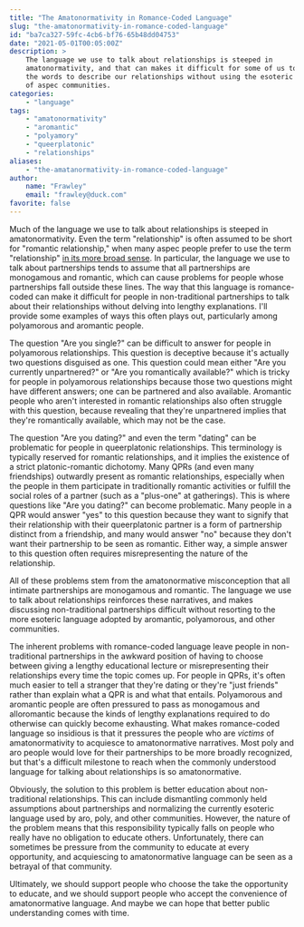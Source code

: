 ```yaml
---
title: "The Amatonormativity in Romance-Coded Language"
slug: "the-amatonormativity-in-romance-coded-language"
id: "ba7ca327-59fc-4cb6-bf76-65b48dd04753"
date: "2021-05-01T00:05:00Z"
description: >
    The language we use to talk about relationships is steeped in
    amatonormativity, and that can makes it difficult for some of us to find
    the words to describe our relationships without using the esoteric language
    of aspec communities.
categories:
    - "language"
tags:
    - "amatonormativity"
    - "aromantic"
    - "polyamory"
    - "queerplatonic"
    - "relationships"
aliases:
    - "the-amatanormativity-in-romance-coded-language"
author:
    name: "Frawley"
    email: "frawley@duck.com"
favorite: false
---
```


Much of the language we use to talk about relationships is steeped in
amatonormativity. Even the term "relationship" is often assumed to be short for
"romantic relationship," when many aspec people prefer to use the term
"relationship" [in its more broad
sense](https://theacetheist.wordpress.com/2019/08/11/relationship-partnership/).
In particular, the language we use to talk about partnerships tends to assume
that all partnerships are monogamous and romantic, which can cause problems for
people whose partnerships fall outside these lines. The way that this language
is romance-coded can make it difficult for people in non-traditional
partnerships to talk about their relationships without delving into lengthy
explanations. I'll provide some examples of ways this often plays out,
particularly among polyamorous and aromantic people.

The question "Are you single?" can be difficult to answer for people in
polyamorous relationships. This question is deceptive because it's actually two
questions disguised as one. This question could mean either "Are you currently
unpartnered?" or "Are you romantically available?" which is tricky for people
in polyamorous relationships because those two questions might have different
answers; one can be partnered and also available. Aromantic people who aren't
interested in romantic relationships also often struggle with this question,
because revealing that they're unpartnered implies that they're romantically
available, which may not be the case.

The question "Are you dating?" and even the term "dating" can be problematic
for people in queerplatonic relationships. This terminology is typically
reserved for romantic relationships, and it implies the existence of a strict
platonic-romantic dichotomy. Many QPRs (and even many friendships) outwardly
present as romantic relationships, especially when the people in them
participate in traditionally romantic activities or fulfill the social roles of
a partner (such as a "plus-one" at gatherings). This is where questions like
"Are you dating?" can become problematic. Many people in a QPR would answer
"yes" to this question because they want to signify that their relationship
with their queerplatonic partner is a form of partnership distinct from a
friendship, and many would answer "no" because they don't want their
partnership to be seen as romantic. Either way, a simple answer to this
question often requires misrepresenting the nature of the relationship.

All of these problems stem from the amatonormative misconception that all
intimate partnerships are monogamous and romantic. The language we use to talk
about relationships reinforces these narratives, and makes discussing
non-traditional partnerships difficult without resorting to the more esoteric
language adopted by aromantic, polyamorous, and other communities.

The inherent problems with romance-coded language leave people in
non-traditional partnerships in the awkward position of having to choose
between giving a lengthy educational lecture or misrepresenting their
relationships every time the topic comes up. For people in QPRs, it's often
much easier to tell a stranger that they're dating or they're "just friends"
rather than explain what a QPR is and what that entails. Polyamorous and
aromantic people are often pressured to pass as monogamous and alloromantic
because the kinds of lengthy explanations required to do otherwise can quickly
become exhausting. What makes romance-coded language so insidious is that it
pressures the people who are *victims* of amatonormativity to acquiesce to
amatonormative narratives. Most poly and aro people would love for their
partnerships to be more broadly recognized, but that's a difficult milestone to
reach when the commonly understood language for talking about relationships is
so amatonormative.

Obviously, the solution to this problem is better education about
non-traditional relationships. This can include dismantling commonly held
assumptions about partnerships and normalizing the currently esoteric language
used by aro, poly, and other communities. However, the nature of the problem
means that this responsibility typically falls on people who really have no
obligation to educate others. Unfortunately, there can sometimes be pressure
from the community to educate at every opportunity, and acquiescing to
amatonormative language can be seen as a betrayal of that community.

Ultimately, we should support people who choose the take the opportunity to
educate, and we should support people who accept the convenience of
amatonormative language. And maybe we can hope that better public understanding
comes with time.
